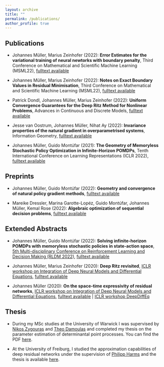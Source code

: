 ```yaml
---
layout: archive
title: ""
permalink: /publications/
author_profile: true
---
```


## Publications

* Johannes Müller, Marius Zeinhofer (2022):
**Error Estimates for the variational training of neural newtorks with boundary penalty**, Third Conference on Mathematical and Scientific Machine Learning (MSML22), [fulltext available](https://proceedings.mlr.press/v190/muller22a.html)

* Johannes Müller, Marius Zeinhofer (2022):
**Notes on Exact Boundary Values in Residual Minimisation**, Third Conference on Mathematical and Scientific Machine Learning (MSML22),
[fulltext available](https://msml22.github.io/msml22papers/exact_boundary.pdf)

* Patrick Dondl, Johannes Müller, Marius Zeinhofer (2022):
**Uniform Convergence Guarantees for the Deep Ritz Method for Nonlinear Problems**, Advances in Continuous and Discrete Models, [fulltext available](https://advancesindifferenceequations.springeropen.com/articles/10.1186/s13662-022-03722-8) 

* Jesse van Oostrum, Johannes Müller, Nihat Ay (2022):
**Invariance properties of the natural gradient
in overparametrised systems**, Information Geometry, [fulltext available](https://link.springer.com/article/10.1007/s41884-022-00067-9) 

* Johannes Müller, Guido Montúfar (2021):
**The Geometry of Memoryless Stochastic Policy Optimization in Infinite-Horizon POMDPs**, Tenth International Conference on Learning Representations (ICLR 2022), [fulltext available](https://openreview.net/forum?id=A05I5IvrdL-) 

## Preprints

* Johannes Müller, Guido Montúfar (2022):
**Geometry and convergence of natural policy gradient methods**, [fulltext available](https://arxiv.org/abs/2211.02105)

* Mareike Dressler, Marina Garotte-Lopéz, Guido Montúfar, Johannes Müller, Kemal Rose (2022):
**Algebraic optimization of sequential decision problems**, [fulltext available](https://arxiv.org/abs/2211.09439)

## Extended Abstracts

* Johannes Müller, Guido Montúfar (2022): **Solving infinite-horizon POMDPs with memoryless stochastic policies in state-action space**,  [5th Multi-disciplinary Conference on Reinforcement Learning and Decision Making (RLDM 2022)](https://rldm.org/), 
[fulltext available](https://arxiv.org/abs/2205.14098)

* Johannes Müller, Marius Zeinhofer (2020):
**Deep Ritz revisited**,
[ICLR workshop on Integration of Deep Neural Models and Differential Equations](http://iclr2020deepdiffeq.rice.edu/), 
[fulltext available](https://arxiv.org/abs/1912.03937)

* Johannes Müller (2020):
**On the space-time expressivity of  residual  networks**,
[ICLR workshop on Integration of Deep Neural Models and Differential Equations](http://iclr2020deepdiffeq.rice.edu/),
[fulltext available](https://arxiv.org/abs/1910.09599) | [ICLR workshop DeepDiffEq](http://iclr2020deepdiffeq.rice.edu/)

## Thesis

* During my MSc studies at the University  of Warwick I was supervised by [Nikos Zygouras](https://warwick.ac.uk/fac/sci/maths/people/staff/zygouras/) and [Theo Damoulas](https://warwick.ac.uk/fac/sci/statistics/staff/academic-research/damoulas) and completed my  thesis on the parameter estimation of determinantal point processes. You can find the PDF [here](/files/MSc-thesis.pdf). 
 
* At the University of  Freiburg, I studied the approximation capabilities of deep residual networks under the supervision of [Philipp Harms](https://www.philippharms.com/) and  the thesis is available [here](https://freidok.uni-freiburg.de/data/151788).

